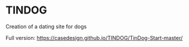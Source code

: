 # TINDOG
Creation of a dating site for dogs

Full version: https://casedesign.github.io/TINDOG/TinDog-Start-master/ 
